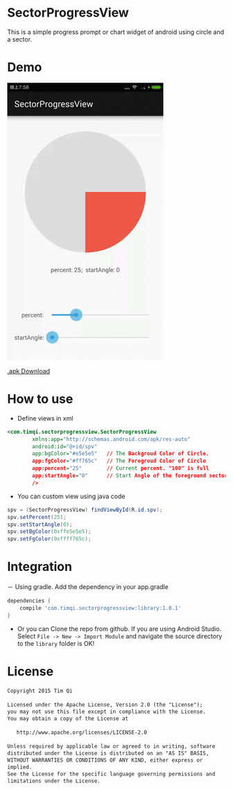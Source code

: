 SectorProgressView
==================

This is a simple progress prompt or chart widget of android using circle and a sector.

Demo
=====

![Sample](art/sample.gif)

[.apk Download](https://github.com/timqi/SectorProgressView/raw/master/art/SectorProgressView-V1.0-Example.apk)

How to use
===========

- Define views in xml

```xml
<com.timqi.sectorprogressview.SectorProgressView
        xmlns:app="http://schemas.android.com/apk/res-auto"
        android:id="@+id/spv"
        app:bgColor="#e5e5e5"   // The Backgroud Color of Circle.
        app:fgColor="#ff765c"   // The Foregroud Color of Circle
        app:percent="25"        // Current percent. "100" is full
        app:startAngle="0"      // Start Angle of the foreground sector
        />
```

- You can custom view using java code

```java
spv = (SectorProgressView) findViewById(R.id.spv);
spv.setPercent(25);
spv.setStartAngle(0);
spv.setBgColor(0xffe5e5e5);
spv.setFgColor(0xffff765c);
```

Integration
============

－ Using gradle. Add the dependency in your app.gradle

```groovy
dependencies {
    compile 'com.timqi.sectorprogressview:library:1.0.1'
}
```

- Or you can Clone the repo from github. If you are using Android Studio. Select `File -> New -> Import Module` and navigate the source directory to the `library` folder is OK!

License
=======

    Copyright 2015 Tim Qi

    Licensed under the Apache License, Version 2.0 (the "License");
    you may not use this file except in compliance with the License.
    You may obtain a copy of the License at

       http://www.apache.org/licenses/LICENSE-2.0

    Unless required by applicable law or agreed to in writing, software
    distributed under the License is distributed on an "AS IS" BASIS,
    WITHOUT WARRANTIES OR CONDITIONS OF ANY KIND, either express or implied.
    See the License for the specific language governing permissions and
    limitations under the License.
